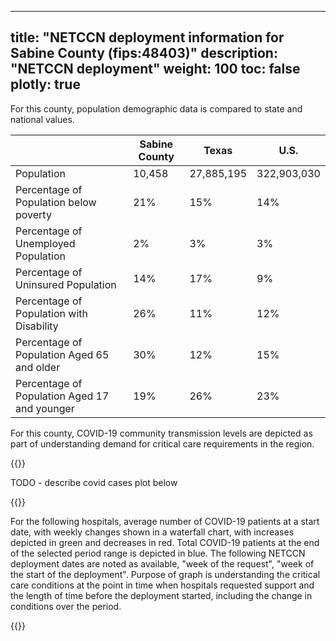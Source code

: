 
---
title: "NETCCN deployment information for Sabine County (fips:48403)"
description: "NETCCN deployment"
weight: 100
toc: false
plotly: true
---

For this county, population demographic data is compared to state and national values.

| | Sabine County | Texas | U.S. |
| ----------- | ----------- | ----------- | -------- |
| Population | 10,458 | 27,885,195 | 322,903,030 |
| Percentage of Population below poverty | 21% | 15% | 14% |
| Percentage of Unemployed Population | 2% | 3% | 3% |
| Percentage of Uninsured Population | 14% | 17% | 9% |
| Percentage of Population with Disability | 26% | 11% | 12% |
| Percentage of Population Aged 65 and older | 30% | 12% | 15% |
| Percentage of Population Aged 17 and younger | 19% | 26% | 23% |

  

For this county, COVID-19 community transmission levels are depicted as part of understanding demand for critical care requirements in the region.

{{<plotly json="netccn/48403/covid_transmission.plotly.json" height="400px">}}


TODO - describe covid cases plot below

  {{<plotly json="netccn/48403/covid_cases.plotly.json" height="400px">}}


For the following hospitals, average number of COVID-19 patients at a start date, with weekly changes shown in a waterfall chart, with increases depicted in green and decreases in red.  Total COVID-19 patients at the end of the selected period range is depicted in blue.  The following NETCCN deployment dates are noted as available, "week of the request", "week of the start of the deployment".  Purpose of graph is understanding the critical care conditions at the point in time when hospitals requested support and the length of time before the deployment started, including the change in conditions over the period.

{{<plotly json="netccn/48403/hospital.451361.plotly.json" height="400px">}}
